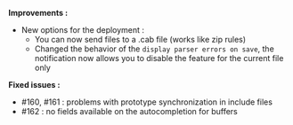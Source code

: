
**Improvements :**

- New options for the deployment :
  - You can now send files to a .cab file (works like zip rules)
  - Changed the behavior of the `display parser errors on save`, the notification now allows you to disable the feature for the current file only

**Fixed issues :**

- #160, #161 : problems with prototype synchronization in include files
- #162 : no fields available on the autocompletion for buffers
